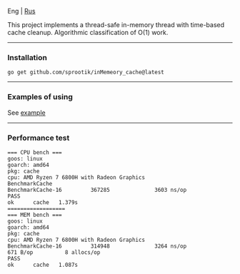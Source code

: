 Eng | [Rus](./README-ru.md)   

This project implements a thread-safe in-memory thread with time-based cache cleanup.
Algorithmic classification of O(1) work.

*** 
### Installation  
```
go get github.com/sprootik/inMemeory_cache@latest
```

***
### Examples of using  
See [example](./examples/main.go)
***
### Performance test    

```
=== CPU bench ===
goos: linux
goarch: amd64
pkg: cache
cpu: AMD Ryzen 7 6800H with Radeon Graphics         
BenchmarkCache
BenchmarkCache-16         367285              3603 ns/op
PASS
ok      cache   1.379s
==================
=== MEM bench ===
goos: linux
goarch: amd64
pkg: cache
cpu: AMD Ryzen 7 6800H with Radeon Graphics         
BenchmarkCache-16         314948              3264 ns/op             671 B/op          8 allocs/op
PASS
ok      cache   1.087s
```